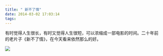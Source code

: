 ```yaml
---
title: " 新不了情"
date: 2014-03-02 17:03:14
tags:
---
```


有时觉得人生很长，有时又觉得人生很短，可以浓缩成一部电影的时间。二十年前的老片子《新不了情》，在今天看来依然那么的好。

![](../../../images/2014/03/xinbuliaoqing.jpg) 
